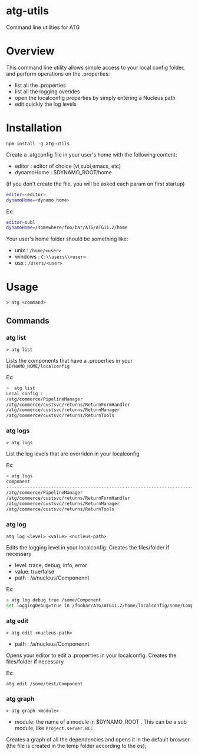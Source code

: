 atg-utils
===

Command line utilities for ATG

# Overview

This command line utility allows simple access to your local config folder, and perform operations on the .properties:
 - list all the .properties 
 - list all the logging overides
 - open the localconfig properties by simply entering a Nucleus path
 - edit quickly the log levels


# Installation

`npm install -g atg-utils`

Create a .atgconfig file in your user's home with the following content:

 - editor : editor of choice (vi,subl,emacs, etc)
 - dynamoHome : $DYNAMO_ROOT/home

(if you don't create the file, you will be asked each param on first startup)

```bash
editor=<editor>
dynamoHome=<dynamo home>
```

Ex:

```bash
editor=subl
dynamoHome=/somewhere/foo/bar/ATG/ATG11.2/home
```


Your user's home folder should be something like:

 - unix : `/home/<user>`
 - windows : `C:\\users\\<user>`
 - osx : `/Users/<user>`


# Usage

`> atg <command>`

## Commands

### atg list

`> atg list`

Lists the components that have a .properties in your `$DYNAMO_HOME/localconfig`

Ex:

```sh
>  atg list
Local config :
/atg/commerce/PipelineManager
/atg/commerce/custsvc/returns/ReturnFormHandler
/atg/commerce/custsvc/returns/ReturnManager
/atg/commerce/custsvc/returns/ReturnTools
```

### atg logs

`> atg logs`

List the log levels that are overriden in your localconfig

Ex:

```sh
> atg logs
component                                                                                        loggingDebug  loggingInfo
-----------------------------------------------------------------------------------------------  ------------  ----------                                                                                                              
/atg/commerce/PipelineManager                                                                    false         true       
/atg/commerce/custsvc/returns/ReturnFormHandler                                                  true                     
/atg/commerce/custsvc/returns/ReturnManager                                                      false                    
/atg/commerce/custsvc/returns/ReturnTools                                                        true           
```

### atg log

 `atg log <level> <value> <nucleus-path>`

Edits the logging level in your localconfig. Creates the files/folder if necessary 

- level: trace, debug, info, error
- value: true/false
- path : /a/nucleus/Componennt

Ex:

```sh
> atg log debug true /some/Component
set loggingDebug=true in /foobar/ATG/ATG11.2/home/localconfig/some/Component.properties
```

### atg edit

`> atg edit <nucleus-path>`

- path : /a/nucleus/Componennt

Opens your editor to edit a .properties in your localconfig. Creates the files/folder if necessary

Ex:

`atg edit /some/test/Component`

### atg graph <module>

`> atg graph <module>`

 - module: the name of a module in $DYNAMO_ROOT . This can be a sub module, like `Project.server.BCC`

 Creates a graph of all the dependencies and opens it in the default browser. (the file is created in the temp folder according to the os);